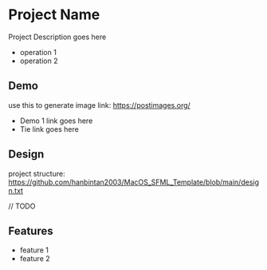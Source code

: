 
# Project Name
Project Description goes here

* operation 1
* operation 2


## Demo
use this to generate image link: https://postimages.org/
* Demo 1
link goes here
* Tie
link goes here


## Design
project structure:
https://github.com/hanbintan2003/MacOS_SFML_Template/blob/main/design.txt

// TODO


## Features

- feature 1
- feature 2
